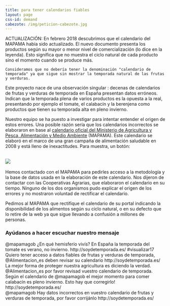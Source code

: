 ```yaml
---
title: para tener calendarios fiables
layout: page
css-id: demand
cabezote: /img/peticion-cabezote.jpg
---
```

<div class="row">
  <div class="col-sm-12 col-xs-12 highlight">
    ACTUALIZACIÓN: En febrero 2018 descubrimos que el calendario del MAPAMA había sido actualizado. El nuevo documento presenta los productos según su mayor o menor nivel de comercialización (lo dice en la leyenda). Esto significa que no muestra el ciclo natural de cada producto sino el momento cuando se produce más.

    Consideramos que no debería tener la denominación "calendario de temporada" ya que sigue sin mostrar la temporada natural de las frutas y verduras.
  </div>
</div>



Este proyecto nace de una observación singular : decenas de calendarios de frutas y verduras de temporada en España presentan datos erróneos. Indican que la temporada plena de varios productos es la opuesta a la real, presentando por ejemplo el tomate, el calabacín y la berenjena como productos que tienen su temporada alta en pleno invierno.

Nuestro equipo se ha puesto a investigar para intentar entender el origen de estos errores. Una posible razón sería que los calendarios incorrectos se elaboraron en base al <a href="http://www.alimentacion.es/es/campanas/frutas/frutas_verduras_temporada/" target="_blank"> calendario oficial del Ministerio de Agricultura y Pesca, Alimentación y Medio Ambiente</a> (MAPAMA). Este calendario se elaboró en el marco de una gran campaña de alimentación saludable en 2008 y está lleno de inexactitudes. Para muestra, un botón:

<br>
<div class="row">
  <div class="col-sm-12 col-xs-12">
  <img class="img-responsive img-centered" src="{{site.url}}/img/calendario-mapama.jpg">
</div>
</div>
<br>
Hemos contactado con el MAPAMA para pedirles acceso a la metodología y la base de datos usada en la elaboración de este calendario. Nos dijeron de contactar con las Cooperativas Agrarias, que elaboraron el calendario en su tiempo. Ninguno de los dos organismos pudo explicar el origen de los errores y no mostraron voluntad de rectificar el calendario.

Pedimos al MAPAMA que rectifique el calendario de su portal indicando la disponibilidad de los alimentos según su ciclo natural, o en su defecto que lo retire de la web ya que sigue llevando a confusión a millones de personas.


### Ayúdanos a hacer escuchar nuestro mensaje

<div class="demand">
  @mapamagob ¿En qué hemisferío vivís? En España la temporada del tomate es verano, no invierno. http://soydetemporada.es/ #visualizar17  <a href="https://twitter.com/intent/tweet?text={{"@mapamagob ¿En qué hemisferío vivís? En España la temporada del tomate es verano, no invierno. http://soydetemporada.es/ #visualizar17 " | url_encode }}" target="_blank"><i class="fa fa-twitter"></i></a>
</div>

<div class="demand">
  Quiero tener acceso a datos fiables de frutas y verduras de temporada, @Alimentacion_es deben revisar su calendario http://soydetemporada.es/<a href="https://twitter.com/intent/tweet?text={{"Quiero tener acceso a datos fiables de frutas y verduras de temporada, @Alimentacion_es deben revisar su calendario http://soydetemporada.es/" | url_encode }}" target="_blank"><i class="fa fa-twitter"></i></a>
</div>

<div class="demand">
La mejor forma de proteger nuestra agricultura es diciendo la verdad. @Alimentacion_es por favor revisad vuestro calendario de temporada. <a href="https://twitter.com/intent/tweet?text={{"La mejor forma de proteger nuestra agricultura es diciendo la verdad. @Alimentacion_es por favor revisad vuestro calendario de temporada." | url_encode }}" target="_blank"><i class="fa fa-twitter"></i></a>
</div>

<div class="demand">
  Según el calendario de @mapamagob el mejor momento para comer calabacín es pleno invierno. Esto hay que corregirlo!  http://soydetemporada.es/ <a href="https://twitter.com/intent/tweet?text={{"Según el calendario de @mapamagob el mejor momento para comer calabacín es pleno invierno. Esto hay que corregirlo!  http://soydetemporada.es/" | url_encode }}" target="_blank"><i class="fa fa-twitter"></i></a>
</div>

<div class="demand">
  @mapamagob Hay datos incorrectos en vuestro calendario de frutas y verduras de temporada, por favor corrijánlo http://soydetemporada.es/ <a href="https://twitter.com/intent/tweet?text={{"@mapamagob hay datos incorrectos en vuestro calendario de frutas y verduras de temporada, por favor corrijánlo http://soydetemporada.es/" | url_encode }}" target="_blank"><i class="fa fa-twitter"></i></a>
</div>
